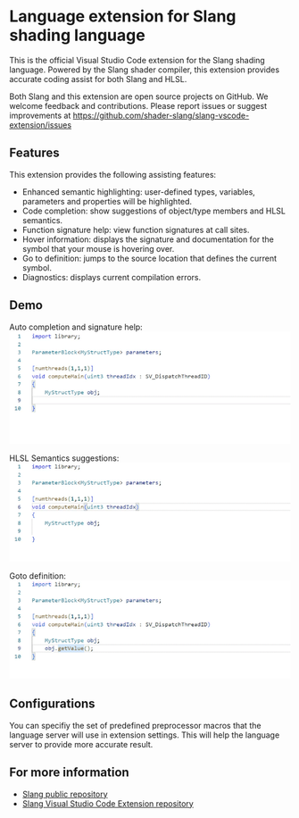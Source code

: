 # Language extension for Slang shading language

This is the official Visual Studio Code extension for the Slang shading language. Powered by the Slang shader compiler, this extension provides accurate coding assist for both Slang and HLSL.

Both Slang and this extension are open source projects on GitHub. We welcome feedback and contributions. Please report issues or suggest improvements at https://github.com/shader-slang/slang-vscode-extension/issues


## Features

This extension provides the following assisting features:
- Enhanced semantic highlighting: user-defined types, variables, parameters and properties will be highlighted.
- Code completion: show suggestions of object/type members and HLSL semantics.
- Function signature help: view function signatures at call sites.
- Hover information: displays the signature and documentation for the symbol that your mouse is hovering over.
- Go to definition: jumps to the source location that defines the current symbol.
- Diagnostics: displays current compilation errors.

## Demo

Auto completion and signature help:  
![Auto completion and signature help](doc/member-completion.gif)

HLSL Semantics suggestions:  
![](doc/hlsl-semantic-completion.gif)

Goto definition:  
![Goto definition](doc/goto-def.gif)

## Configurations

You can specifiy the set of predefined preprocessor macros that the language server will use in extension settings. This will help the language server to provide more accurate result.

## For more information

* [Slang public repository](http://github.com/shader-slang/slang)
* [Slang Visual Studio Code Extension repository](https://github.com/shader-slang/slang-vscode-extension)

